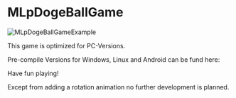 # MLpDogeBallGame


![MLpDogeBallGameExample](https://github.com/MLpGHub/MLpDogeBallGame/blob/master/example/Example.gif)

This game is optimized for PC-Versions.


Pre-compile Versions for Windows, Linux and Android can be fund here: 

Have fun playing!


Except from adding a rotation animation no further development is planned. 
